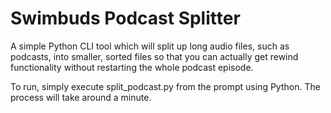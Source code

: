 # Swimbuds Podcast Splitter
A simple Python CLI tool which will split up long audio files, such as podcasts, into smaller, sorted files so that you can actually get rewind functionality without restarting the whole podcast episode.

To run, simply execute split_podcast.py from the prompt using Python. The process will take around a minute.

